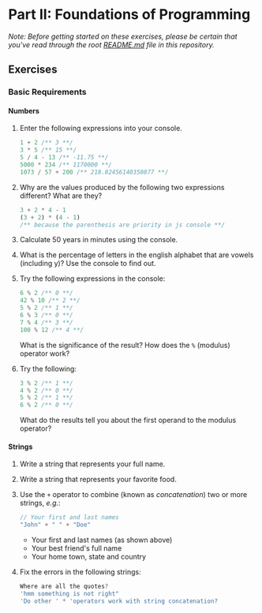 # Part II: Foundations of Programming

*Note: Before getting started on these exercises, please be certain that you've read through the root [README.md](../README.md) file in this repository.*

## Exercises

### Basic Requirements

#### Numbers

1. Enter the following expressions into your console.

   ```js
   1 + 2 /** 3 **/
   3 * 5 /** 15 **/
   5 / 4 - 13 /** -11.75 **/
   5000 * 234 /** 1170000 **/
   1073 / 57 + 200 /** 218.82456140350877 **/
   ```

2. Why are the values produced by the following two expressions different? What
   are they?

   ```js
   3 + 2 * 4 - 1 
   (3 + 2) * (4 - 1)
   /** because the parenthesis are priority in js console **/
   ```

3. Calculate 50 years in minutes using the console.
<!-- 26280000 -->
4. What is the percentage of letters in the english alphabet that are vowels (including y)? Use the
   console to find out.
   <!-- 19.23% -->

5. Try the following expressions in the console:

   ```js
   6 % 2 /** 0 **/
   42 % 10 /** 2 **/
   5 % 2 /** 1 **/
   6 % 3 /** 0 **/
   7 % 4 /** 3 **/
   100 % 12 /** 4 **/
   ```

   What is the significance of the result? How does the `%` (modulus) operator
   work?
   <!--  it's the rest of euclidean  division  -->

6. Try the following:

   ```js
   3 % 2 /** 1 **/
   4 % 2 /** 0 **/
   5 % 2 /** 1 **/
   6 % 2 /** 0 **/
   ```

   What do the results tell you about the first operand to the modulus operator?



#### Strings

1. Write a string that represents your full name.
<!-- console.log('Rihab Ameni') -->

2. Write a string that represents your favorite food.

3. Use the `+` operator to combine (known as *concatenation*) two or more
   strings, *e.g.*:

   ```js
   // Your first and last names
   "John" + " " + "Doe"
   ```

   + Your first and last names (as shown above)
   + Your best friend's full name
   + Your home town, state and country


4. Fix the errors in the following strings:

   ```js
   Where are all the quotes?
   'hmm something is not right"
   'Do other ' * 'operators work with string concatenation?
   ```
